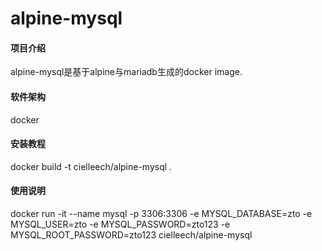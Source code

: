 # alpine-mysql

#### 项目介绍
alpine-mysql是基于alpine与mariadb生成的docker image.

#### 软件架构
docker

#### 安装教程
docker build -t cielleech/alpine-mysql .

#### 使用说明

docker run -it --name mysql -p 3306:3306 -e MYSQL_DATABASE=zto -e MYSQL_USER=zto -e MYSQL_PASSWORD=zto123 -e MYSQL_ROOT_PASSWORD=zto123 cielleech/alpine-mysql